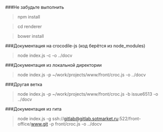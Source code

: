 ###Не забудьте выполнить
>npm install

>cd renderer

>bower install

###Документация на crocodile-js (код берётся из node_modules)
>node index.js -c -o ../docv

###Документация из локальной директории
>node index.js -p ~/work/projects/www/front/croc.js -o ../docv

###Другая ветка
>node index.js -p ~/work/projects/www/front/croc.js -b issue6513 -o ../docv

###Документация из гита
>node index.js -g ssh://gitlab@gitlab.sotmarket.ru:522/front-office/www.git -p front/croc.js -o ../docv